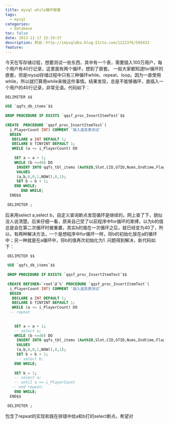 ```yaml
---
title: mysql while循环嵌套
tags:
  - mysql
categories:
  - Database
toc: false
date: 2013-11-17 15:19:57
description: 转自：http://imysqldba.blog.51cto.com/1222376/595433
feature:
---
```


今天在写存储过程，想要测试一些东西，其中有一个表，需要插入100万用户，每个用户有40行记录，这里面有两个循环，想到了嵌套。
一般大家都知道for循环的嵌套，但是mysql存储过程中只有三种循环while、repeat、loop。因为一直使用while，所以就打算用while来做这件事情。结果发现，总是不能够循环，直插入一个用户的40行记录，非常无语。代码如下：
<!-- more -->
``` sql
DELIMITER $$ 
  
USE `qqfs_db_items`$$ 
 
DROP PROCEDURE IF EXISTS `qqsf_proc_InsertItemTest`$$ 
 
CREATE  PROCEDURE `qqsf_proc_InsertItemTest`( 
  i_PlayerCount INT) COMMENT '插入道具表测试' 
  BEGIN 
   DECLARE a INT DEFAULT 1; 
   DECLARE b TINYINT DEFAULT 1; 
   WHILE (a <= i_PlayerCount) DO 
     
    SET a = a + 1; 
    WHILE (b <=40) DO 
     INSERT INTO qqfs_tbl_items (AuthID,Slot,CID,GTID,Nums,Endtime,Flags,UseInfo) 
     VALUES 
     (a,b,0,0,1,NOW(),0,1); 
     SET b = b + 1; 
    END WHILE; 
       END WHILE; 
  END$$ 
  
 DELIMITER ;
```
后来用select a,select b，自定义查询断点发现循环是继续的。网上查了下，貌似没人说清楚。后来仔细一看，原来自己受了以前程序中for循环的束缚，以为b的值总是会在第二次循环时被重置，其实b的值在一次循环之后，就已经变为40了，所以，有两种解决方法，一个是想程序中for循环一样，将b的初始化放在a的循环中；另一种就是在a循环中，将b的值再次初始化为1.
问题得到解决，新代码如下：
``` sql
 DELIMITER $$ 
  
 USE `qqfs_db_items`$$ 
  
 DROP PROCEDURE IF EXISTS `qqsf_proc_InsertItemTest`$$ 
  
 CREATE DEFINER=`root`@`%` PROCEDURE `qqsf_proc_InsertItemTest`( 
  i_PlayerCount INT) COMMENT '插入道具表测试' 
  BEGIN 
   DECLARE a INT DEFAULT 1; 
   DECLARE b TINYINT DEFAULT 1; 
   WHILE (a <= i_PlayerCount) DO 
  -- repeat 
     
     
    SET a = a + 1; 
    -- select a; 
    WHILE (b <=40) DO 
     INSERT INTO qqfs_tbl_items (AuthID,Slot,CID,GTID,Nums,Endtime,Flags,UseInfo) 
     VALUES 
     (a,b,0,0,1,NOW(),0,1); 
     SET b = b + 1; 
     -- select b; 
    END WHILE; 
     
    SET b = 1; 
    -- select a; 
    -- until a >= i_PlayerCount 
   -- end repeat; 
    END WHILE; 
  END$$ 
  
 DELIMITER ;
```
包含了repeat的实现和我在排错中给a和b打的select断点。希望对